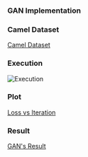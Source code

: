### **GAN Implementation**

### **Camel Dataset**
  
  [Camel Dataset](https://console.cloud.google.com/storage/browser/quickdraw_dataset/full/numpy_bitmap;tab=objects?pli=1&prefix=)

### **Execution**

  ![Execution]('Images/execution.png')
  
### **Plot**

  [Loss vs Iteration]('Images/loss_vs_iteration.png')
  
### **Result**

  [GAN's Result]('Images/gans_result.png')
